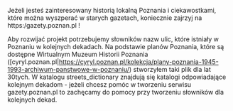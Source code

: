 Jeżeli jesteś zainteresowany historią lokalną Poznania i ciekawostkami, które można wyszperać w starych gazetach, koniecznie zajrzyj na https:/gazety.poznan.pl !

Aby rozwijać projekt potrzebujemy słowników nazw ulic, które istniały w Poznaniu w kolejnych dekadach. Na podstawie planów Poznania, które są dostępne Wirtualnym Muzeum Historii Poznania ([cyryl.poznan.pl|https://cyryl.poznan.pl/kolekcja/plany-poznania-1945-1993-archiwum-panstwowe-w-poznaniu/) stworzyłem taki plik dla lat 30tych. W katalogu streets_dictionary znajdują się katalogi odpowiadające kolejnym dekadom - jeżeli chcesz pomóc w tworzeniu serwisu gazety.poznan.pl to zachęcamy do pomocy przy tworzeniu słowników dla kolejnych dekad.